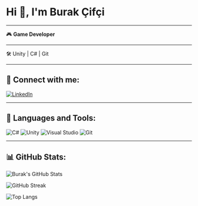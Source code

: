 # Hi 👋, I'm Burak Çifçi
---

🎮 **Game Developer**  

---

🛠️ Unity | C# | Git

---

## 🔗 Connect with me:
[![LinkedIn](https://img.shields.io/badge/LinkedIn-blue?style=for-the-badge&logo=linkedin&logoColor=white)](https://www.linkedin.com/in/osmanburakcifci)

---

## 🧰 Languages and Tools:
![C#](https://img.shields.io/badge/C%23-239120?style=flat&logo=c-sharp&logoColor=white)
![Unity](https://img.shields.io/badge/Unity-100000?style=flat&logo=unity&logoColor=white)
![Visual Studio](https://img.shields.io/badge/Visual_Studio-5C2D91?style=flat&logo=visual%20studio&logoColor=white)
![Git](https://img.shields.io/badge/Git-F05032?style=flat&logo=git&logoColor=white)

---

## 📊 GitHub Stats:

![Burak's GitHub Stats](https://github-readme-stats.vercel.app/api?username=BurakCifci743&show_icons=true&theme=default)

![GitHub Streak](https://github-readme-streak-stats.herokuapp.com/?user=BurakCifci743&theme=default)

![Top Langs](https://github-readme-stats.vercel.app/api/top-langs/?username=BurakCifci743&layout=compact&theme=default)


